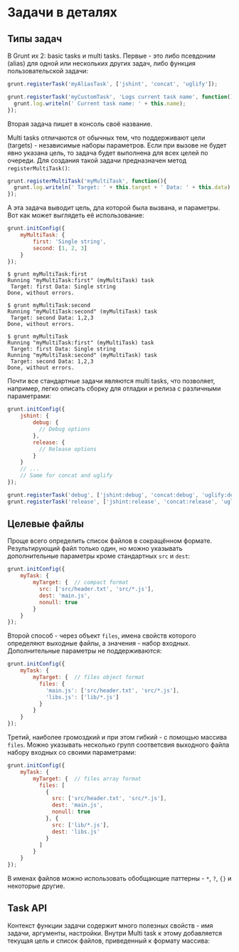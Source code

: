 Задачи в деталях
================

Типы задач
----------

В Grunt их 2: basic tasks и multi tasks. Первые - это либо псевдоним (alias) для одной или нескольких других задач, либо функция пользовательской задачи:

```javascript
grunt.registerTask('myAliasTask', ['jshint', 'concat', 'uglify']);
```

```javascript
grunt.registerTask('myCustomTask', 'Logs current task name', function(){
  grunt.log.writeln(' Current task name: ' + this.name);
});
```
Вторая задача пишет в консоль своё название.

Multi tasks отличаются от обычных тем, что поддерживают цели (targets) - независимые наборы параметров. Если при вызове не будет явно указана цель, то задача будет выполнена для всех целей по очереди. Для создания такой задачи предназначен метод ```registerMultiTask()```:

```javascript
grunt.registerMultiTask('myMultiTask', function(){
  grunt.log.writeln(' Target: ' + this.target + ' Data: ' + this.data); 
});
```

А эта задача выводит цель, дла которой была вызвана, и параметры. Вот как может выглядеть её использование:

```javascript
grunt.initConfig({
    myMultiTask: {
        first: 'Single string',
        second: [1, 2, 3]
    }
});
```

```
$ grunt myMultiTask:first
Running "myMultiTask:first" (myMultiTask) task
 Target: first Data: Single string
Done, without errors.

$ grunt myMultiTask:second
Running "myMultiTask:second" (myMultiTask) task
 Target: second Data: 1,2,3
Done, without errors.

$ grunt myMultiTask
Running "myMultiTask:first" (myMultiTask) task
 Target: first Data: Single string
Running "myMultiTask:second" (myMultiTask) task
 Target: second Data: 1,2,3
Done, without errors.
```

Почти все стандартные задачи являются multi tasks, что позволяет, например, легко описать сборку для отладки и релиза с различными параметрами:

```javascript
grunt.initConfig({
    jshint: {
        debug: {
          // Debug options 
        },
        release: {
          // Release options
        }
    }
    // ... 
    // Same for concat and uglify    
});

grunt.registerTask('debug', ['jshint:debug', 'concat:debug', 'uglify:debug']);
grunt.registerTask('release', ['jshint:release', 'concat:release', 'uglify:release']);
```

Целевые файлы
-------------

Проще всего определить список файлов в сокращённом формате. Результирующий файл только один, но можно указывать дополнительные параметры кроме стандартных ```src``` и ```dest```:

```javascript
grunt.initConfig({
    myTask: {
        myTarget: {  // сompact format
          src: ['src/header.txt', 'src/*.js'],
          dest: 'main.js',
          nonull: true
        }
    }
});
```

Второй способ - через объект ```files```, имена свойств которого определяют выходные файлы, а значения - набор входных. Дополнительные параметры не поддерживаются:

```javascript
grunt.initConfig({
    myTask: {
        myTarget: {  // files object format
          files: {
            'main.js': ['src/header.txt', 'src/*.js'],
            'libs.js': ['lib/*.js']
          }  
        }
    }
});
```

Третий, наиболее громоздкий и при этом гибкий - c помощью массива ```files```. Можно указывать несколько групп соответсвия выходного файла набору входных со своими параметрами:

```javascript
grunt.initConfig({
    myTask: {
        myTarget: {  // files array format
          files: [
            {
              src: ['src/header.txt', 'src/*.js'],
              dest: 'main.js',
              nonull: true
            }, {
              src: ['lib/*.js'],
              dest: 'libs.js'
            }  
          ]  
        }
    }
});
```

В именах файлов можно использовать обобщающие паттерны - ```*```, ```?```, ```{}``` и некоторые другие.

Task API
--------

Контекст функции задачи содержит много полезных свойств - имя задачи, аргументы, настройки. Внутри Multi task к этому добавляется текущая цель и список файлов, приведенный к формату массива:

